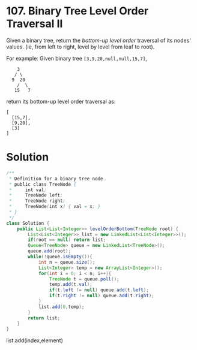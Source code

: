 # 107. Binary Tree Level Order Traversal II

Given a binary tree, return the *bottom-up level order* traversal of its nodes' values. (ie, from left to right, level by level from leaf to root).

For example:
Given binary tree `[3,9,20,null,null,15,7]`,

```
    3
   / \
  9  20
    /  \
   15   7
```

return its bottom-up level order traversal as:

```
[
  [15,7],
  [9,20],
  [3]
]
```

# Solution

```java
/**
 * Definition for a binary tree node.
 * public class TreeNode {
 *     int val;
 *     TreeNode left;
 *     TreeNode right;
 *     TreeNode(int x) { val = x; }
 * }
 */
class Solution {
    public List<List<Integer>> levelOrderBottom(TreeNode root) {
        List<List<Integer>> list = new LinkedList<List<Integer>>();
        if(root == null) return list;
        Queue<TreeNode> queue = new LinkedList<TreeNode>();
        queue.add(root);
        while(!queue.isEmpty()){
            int n = queue.size();
            List<Integer> temp = new ArrayList<Integer>();
            for(int i = 0; i < n; i++){
                TreeNode t = queue.poll();
                temp.add(t.val);
                if(t.left != null) queue.add(t.left);
                if(t.right != null) queue.add(t.right);
            }
            list.add(0,temp);
        }
        return list;
    }
}
```

list.add(index,element)

